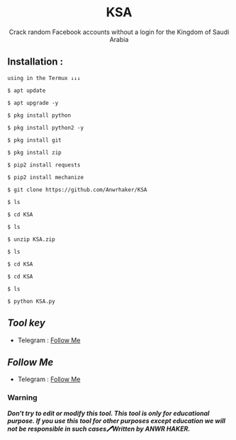 <h1 align="center">KSA</h1>
<p align="center">Crack random Facebook accounts without a login for the Kingdom of Saudi Arabia</p>




## Installation :
```
using in the Termux ↓↓↓

$ apt update

$ apt upgrade -y

$ pkg install python

$ pkg install python2 -y

$ pkg install git

$ pkg install zip

$ pip2 install requests

$ pip2 install mechanize

$ git clone https://github.com/Anwrhaker/KSA

$ ls 

$ cd KSA

$ ls

$ unzip KSA.zip

$ ls

$ cd KSA

$ cd KSA

$ ls

$ python KSA.py

```

## ***Tool key***
* Telegram : [Follow Me](https://t.me/bbb9bb9)


## ***Follow Me***
* Telegram : [Follow Me](https://t.me/bbb9bb9)

### Warning


***Don't try to edit or modify this tool. This tool is only for educational purpose. If you use this tool for other purposes except education we will not be responsible
 in such cases🖊Written by ANWR HAKER.***


